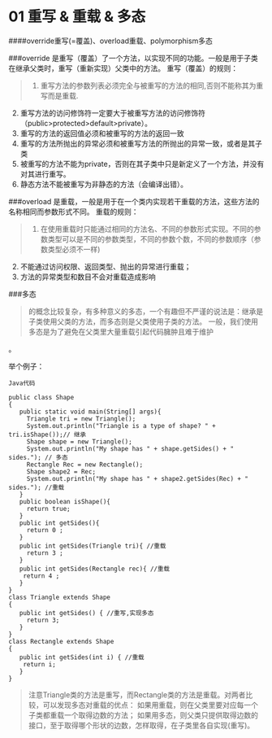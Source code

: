 # 01 重写 & 重载 & 多态

####override重写(=覆盖)、overload重载、polymorphism多态 

###override
是重写（覆盖）了一个方法，以实现不同的功能。一般是用于子类在继承父类时，重写（重新实现）父类中的方法。 
重写（覆盖）的规则： 


> 1. 重写方法的参数列表必须完全与被重写的方法的相同,否则不能称其为重写而是重载.
2. 重写方法的访问修饰符一定要大于被重写方法的访问修饰符（public>protected>default>private）。
3. 重写的方法的返回值必须和被重写的方法的返回一致
4. 重写的方法所抛出的异常必须和被重写方法的所抛出的异常一致，或者是其子类
5. 被重写的方法不能为private，否则在其子类中只是新定义了一个方法，并没有对其进行重写。
6. 静态方法不能被重写为非静态的方法（会编译出错）。





###overload
是重载，一般是用于在一个类内实现若干重载的方法，这些方法的名称相同而参数形式不同。 
重载的规则： 

> 1. 在使用重载时只能通过相同的方法名、不同的参数形式实现。不同的参数类型可以是不同的参数类型，不同的参数个数，不同的参数顺序（参数类型必须不一样)
2. 不能通过访问权限、返回类型、抛出的异常进行重载；
3. 方法的异常类型和数目不会对重载造成影响 



###多态

> 的概念比较复杂，有多种意义的多态，一个有趣但不严谨的说法是：继承是子类使用父类的方法，而多态则是父类使用子类的方法。 
一般，我们使用多态是为了避免在父类里大量重载引起代码臃肿且难于维护

。 

举个例子：
```
Java代码

public class Shape      
{     
   public static void main(String[] args){     
     Triangle tri = new Triangle();     
     System.out.println("Triangle is a type of shape? " + tri.isShape());// 继承     
     Shape shape = new Triangle();     
     System.out.println("My shape has " + shape.getSides() + " sides."); // 多态     
     Rectangle Rec = new Rectangle();     
     Shape shape2 = Rec;     
     System.out.println("My shape has " + shape2.getSides(Rec) + " sides."); //重载     
   }     
   public boolean isShape(){     
     return true;     
   }     
   public int getSides(){     
     return 0 ;     
   }     
   public int getSides(Triangle tri){ //重载     
     return 3 ;     
   }     
   public int getSides(Rectangle rec){ //重载     
    return 4 ;     
   }     
}     
class Triangle extends Shape      
{     
   public int getSides() { //重写,实现多态     
     return 3;     
   }     
}     
class Rectangle extends Shape      
{     
   public int getSides(int i) { //重载     
    return i;     
   }     
}  
```

> 注意Triangle类的方法是重写，而Rectangle类的方法是重载。对两者比较，可以发现多态对重载的优点： 
如果用重载，则在父类里要对应每一个子类都重载一个取得边数的方法； 
如果用多态，则父类只提供取得边数的接口，至于取得哪个形状的边数，怎样取得，在子类里各自实现(重写)。

